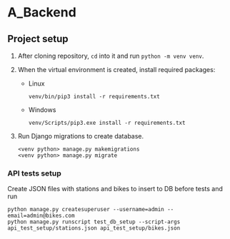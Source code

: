 # A_Backend

## Project setup

1. After cloning repository, `cd` into it and run `python -m venv venv`.
2. When the virtual environment is created, install required packages:
    * Linux

      ```shell
      venv/bin/pip3 install -r requirements.txt
      ```
    * Windows

      ```shell
      venv/Scripts/pip3.exe install -r requirements.txt
      ```

3. Run Django migrations to create database.

   ```
   <venv python> manage.py makemigrations
   <venv python> manage.py migrate
   ```

### API tests setup

Create JSON files with stations and bikes to insert to DB before tests and run

```
python manage.py createsuperuser --username=admin --email=admin@bikes.com
python manage.py runscript test_db_setup --script-args api_test_setup/stations.json api_test_setup/bikes.json
```
